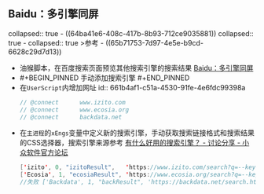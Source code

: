 ## Baidu：多引擎同屏
collapsed:: true
	- ((64ba41e6-408c-417b-8b93-712ce9035881))
	  collapsed:: true
		- collapsed:: true
		  >参考
			- ((65b71753-7d97-4e5e-b9cd-6628c29d7d13))
- 油猴脚本，在百度搜索页面预览其他搜索引擎的搜索结果 [Baidu：多引擎同屏](https://greasyfork.org/zh-CN/scripts/461580-baidu-%E5%A4%9A%E5%BC%95%E6%93%8E%E5%90%8C%E5%B1%8F)
- #+BEGIN_PINNED
  手动添加搜索引擎
  #+END_PINNED
- 在`UserScript`内增加网址
  id:: 661b4af1-c51a-4530-91fe-4e6fdc99398a
  ``` java
  // @connect      www.izito.com
  // @connect      www.ecosia.org
  // @connect      backdata.net
  ```
- 在`主进程`的`xEngs`变量中定义新的搜索引擎，手动获取搜索链接格式和搜索结果的CSS选择器，搜索引擎来源参考 [有什么好用的搜索引擎？ - 讨论分享 - 小众软件官方论坛](https://meta.appinn.net/t/topic/50381/51)
  ```java
  ['izito', 0, "izitoResult",	'https://www.izito.com/search?q=--keyword--', 'li.organic-results__item.organic-results-item', 'strong'],
  ['Ecosia', 1, "ecosiaResult", 'https://www.ecosia.org/search?q=--keyword--','div.mainline__result-wrapper','_none_'],
  //失败 ['Backdata', 1, "backResult", 'https://backdata.net/search.html?q=--keyword--', '#search-results>div.result:nth-child', 'b'],
  ```